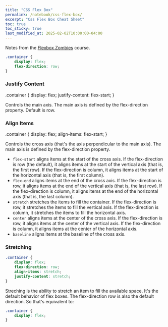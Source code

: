 ```yaml
---
title: "CSS Flex Box"
permalink: /notebook/css-flex-box/
excerpt: "Css Flex Box Cheat Sheet"
toc: true
toc_sticky: true
last_modified_at: 2025-02-02T10:00:00-04:00
---
```


Notes from the [Flexbox Zombies](https://mastery.games/flexboxzombies) course.

```css
.container {
    display: flex;
    flex-direction: row;
}
```

### Justify Content

.container {
display: flex;
justify-content: flex-start;
}

Controls the main axis. The main axis is defined by the flex-direction property. Default is row.

### Align Items

.container {
display: flex;
align-items: flex-start;
}

Controls the cross axis (that's the axis perpendicular to the main axis). The main axis is defined by the flex-direction
property.

- `flex-start` aligns items at the start of the cross axis. If the flex-direction is row (the default), it aligns items
  at the start
  of the vertical axis (that is, the first row). If the flex-direction is column, it aligns items at the start of the
  horizontal axis (that is, the first column).
- `flex-end` aligns items at the end of the cross axis. If the flex-direction is row, it aligns items at the end of the
  vertical axis (that is, the last row). If the flex-direction is column, it aligns items at the end of the
  horizontal axis (that is, the last column).
- `stretch` stretches the items to fill the container. If the flex-direction is row, it stretches the items to fill the
  vertical axis. If the flex-direction is column, it stretches the items to fill the horizontal axis.
- `center` aligns items at the center of the cross axis. If the flex-direction is row, it aligns items at the center of
  the vertical axis. If the flex-direction is column, it aligns items at the center of the horizontal axis.
- `baseline` aligns items at the baseline of the cross axis.

### Stretching

```css
.container {
    display: flex;
    flex-direction: row;
    align-items: stretch;
    justify-content: stretch;
}
``` 
Streching is the ability to stretch an item to fill the available space. It's the default behavior of flex boxes.
The flex-direction row is also the default direction. So that's equivalent to:

```css
.container {
    display: flex;
}
```